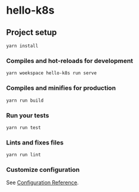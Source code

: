 # hello-k8s

## Project setup
```
yarn install
```

### Compiles and hot-reloads for development
```
yarn woekspace hello-k8s run serve
```

### Compiles and minifies for production
```
yarn run build
```

### Run your tests
```
yarn run test
```

### Lints and fixes files
```
yarn run lint
```

### Customize configuration
See [Configuration Reference](https://cli.vuejs.org/config/).
